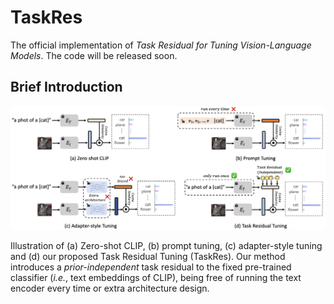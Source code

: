 # TaskRes
The official implementation of *Task Residual for Tuning Vision-Language Models*. The code will be released soon.

## Brief Introduction

![image](./TaskRes.png)

Illustration of (a) Zero-shot CLIP, (b) prompt tuning, (c) adapter-style tuning and (d) our proposed Task Residual Tuning (TaskRes). Our method introduces a *prior-independent* task residual to the fixed pre-trained classifier (*i.e.*, text embeddings of CLIP), being free of running the text encoder every time or extra architecture design.
